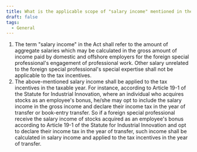 ```yaml
---
title: What is the applicable scope of "salary income" mentioned in the Act？
draft: false
tags:
  - General
---
```

1. The term "salary income" in the Act shall refer to the amount of aggregate salaries which may be calculated in the gross amount of income paid by domestic and offshore employers for the foreign special professional's engagement of professional work. Other salary unrelated to the foreign special professional's special expertise shall not be applicable to the tax incentives.
2. The above-mentioned salary income shall be applied to the tax incentives in the taxable year. For instance, according to Article 19-1 of the Statute for Industrial Innovation, where an individual who acquires stocks as an employee's bonus, he/she may opt to include the salary income in the gross income and declare their income tax in the year of transfer or book-entry transfer. So if a foreign special professional receive the salary income of stocks acquired as an employee's bonus according to Article 19-1 of the Statute for Industrial Innovation and opt to declare their income tax in the year of transfer, such income shall be calculated in salary income and applied to the tax incentives in the year of transfer.